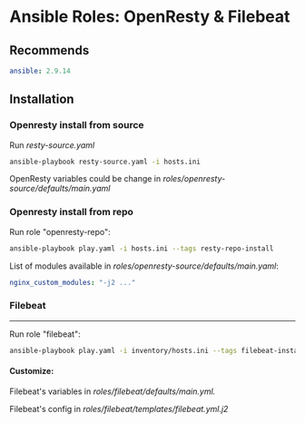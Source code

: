 # Ansible Roles: OpenResty & Filebeat

## Recommends
```yaml
ansible: 2.9.14
```
## Installation
### Openresty install from source
Run *resty-source.yaml* 
```bash
ansible-playbook resty-source.yaml -i hosts.ini
```
OpenResty variables could be change in *roles/openresty-source/defaults/main.yaml*

### Openresty install from repo
Run role "openresty-repo":
```bash
ansible-playbook play.yaml -i hosts.ini --tags resty-repo-install
```
List of modules available in *roles/openresty-source/defaults/main.yaml*:
```yaml
nginx_custom_modules: "-j2 ..."
```
### Filebeat
---
Run role "filebeat":
```bash
ansible-playbook play.yaml -i inventory/hosts.ini --tags filebeat-install
```
#### Customize:
Filebeat's variables in *roles/filebeat/defaults/main.yml.*

Filebeat's config in *roles/filebeat/templates/filebeat.yml.j2*